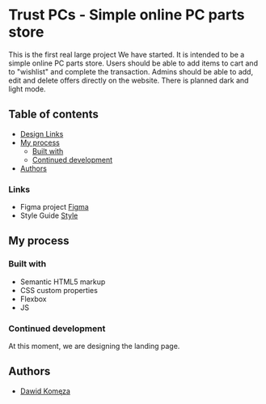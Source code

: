 # Trust PCs - Simple online PC parts store

This is the first real large project We have started. It is intended to be a simple online PC parts store. Users should be able to add items to cart and to "wishlist" and complete the transaction. Admins should be able to add, edit and delete offers directly on the website. There is planned dark and light mode.

## Table of contents

- [Design Links](#links)
- [My process](#my-process)
  - [Built with](#built-with)
  - [Continued development](#continued-development)
- [Authors](#authors)

### Links

- Figma project [Figma](https://www.figma.com/file/JMizyfdG13udWs66yPqvU2/Untitled?node-id=0%3A1)
- Style Guide [Style](https://github.com/d4wk0m/Trust-PCs/blob/main/design/style.md)

## My process

### Built with

- Semantic HTML5 markup
- CSS custom properties
- Flexbox
- JS

### Continued development

At this moment, we are designing the landing page. 

## Authors

- [Dawid Komęza](https://github.com/d4wk0m)
